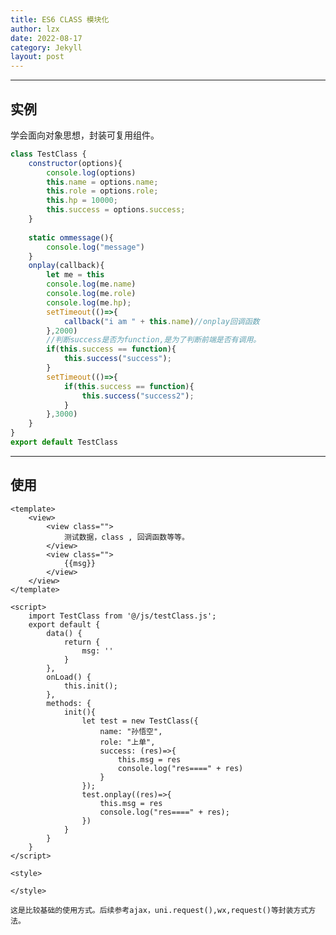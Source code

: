 ```yaml
---
title: ES6 CLASS 模块化
author: lzx
date: 2022-08-17
category: Jekyll
layout: post
---
```


---
实例
---
学会面向对象思想，封装可复用组件。
```javascript
class TestClass {
	constructor(options){
		console.log(options)
		this.name = options.name;
		this.role = options.role; 
		this.hp = 10000;
		this.success = options.success;
	}
		
	static ommessage(){
		console.log("message")
	}
	onplay(callback){
		let me = this
		console.log(me.name)
		console.log(me.role)
		console.log(me.hp);
		setTimeout(()=>{
			callback("i am " + this.name)//onplay回调函数
		},2000)
        //判断success是否为function,是为了判断前端是否有调用。
		if(this.success == function){
			this.success("success");
		}
		setTimeout(()=>{
			if(this.success == function){
				this.success("success2");
			}
		},3000)
	}
}
export default TestClass
```
---
使用
---
```vue
<template>
	<view>
		<view class="">
			测试数据，class , 回调函数等等。
		</view>
		<view class="">
			{{msg}}
		</view>
	</view>
</template>

<script>
	import TestClass from '@/js/testClass.js';
	export default {
		data() {
			return {
				msg: ''
			}
		},
		onLoad() {
			this.init();
		},
		methods: {
			init(){
				let test = new TestClass({
					name: "孙悟空",
					role: "上单",
					success: (res)=>{
						this.msg = res
						console.log("res====" + res)
					}
				});
				test.onplay((res)=>{
					this.msg = res
					console.log("res====" + res);
				})
			}
		}
	}
</script>

<style>

</style>

```
    这是比较基础的使用方式。后续参考ajax，uni.request(),wx,request()等封装方式方法。

<!-- GitBook is an amazing frontend style to present and organize contents (such as book chapters
and blogs) on Web. The typical to deploy GitBook at [Github Pages][1]
is building HTML files locally and then push to Github repository, usually to the `gh-pages`
branch. However, it's quite annoying to repeat such workload and make it hard for people do
version control via git for when there are generated HTML files to be staged in and out.

This theme takes style definition out of generated GitBook site and provided the template
for Jekyll to rendering markdown documents to HTML, thus the whole site can be deployed
to [Github Pages][1] without generating and uploading HTML bundle every time when there are
changes to the original repository. -->

<!-- [1]: https://pages.github.com -->